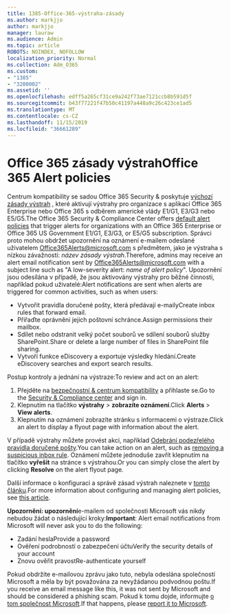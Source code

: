 ```yaml
---
title: 1385-Office-365-výstraha-zásady
ms.author: markjjo
author: markjjo
manager: lauraw
ms.audience: Admin
ms.topic: article
ROBOTS: NOINDEX, NOFOLLOW
localization_priority: Normal
ms.collection: Adm_O365
ms.custom:
- "1385"
- "3200002"
ms.assetid: ''
ms.openlocfilehash: edff5a265cf31ce9a242f73ae7121ccb8b591d5f
ms.sourcegitcommit: b43f77221f47b50c41197a448a9c26c423ce1ad5
ms.translationtype: MT
ms.contentlocale: cs-CZ
ms.lasthandoff: 11/15/2019
ms.locfileid: "36661289"
---
```

# <a name="office-365-alert-policies"></a><span data-ttu-id="2498a-102">Office 365 zásady výstrah</span><span class="sxs-lookup"><span data-stu-id="2498a-102">Office 365 Alert policies</span></span>

<span data-ttu-id="2498a-103">Centrum kompatibility se sadou Office 365 Security & poskytuje [výchozí zásady výstrah](https://docs.microsoft.com/office365/securitycompliance/alert-policies#default-alert-policies) , které aktivují výstrahy pro organizace s aplikací Office 365 Enterprise nebo Office 365 s odběrem americké vlády E1/G1, E3/G3 nebo E5/G5.</span><span class="sxs-lookup"><span data-stu-id="2498a-103">The Office 365 Security & Compliance Center offers [default alert policies](https://docs.microsoft.com/office365/securitycompliance/alert-policies#default-alert-policies) that trigger alerts for organizations with an Office 365 Enterprise or Office 365 US Government E1/G1, E3/G3, or E5/G5 subscription.</span></span> <span data-ttu-id="2498a-104">Správci proto mohou obdržet upozornění na oznámení e-mailem odeslané uživatelem Office365Alerts@microsoft.com s předmětem, jako je výstraha s nízkou závažností: *název zásady výstrah*.</span><span class="sxs-lookup"><span data-stu-id="2498a-104">Therefore, admins may receive an alert email notification sent by Office365Alerts@microsoft.com with a subject line such as "A low-severity alert: *name of alert policy*".</span></span> <span data-ttu-id="2498a-105">Upozornění jsou odesílána v případě, že jsou aktivovány výstrahy pro běžné činnosti, například pokud uživatelé:</span><span class="sxs-lookup"><span data-stu-id="2498a-105">Alert notifications are sent when alerts are triggered for common activities, such as when users:</span></span>

- <span data-ttu-id="2498a-106">Vytvořit pravidla doručené pošty, která předávají e-maily</span><span class="sxs-lookup"><span data-stu-id="2498a-106">Create inbox rules that forward email.</span></span>
- <span data-ttu-id="2498a-107">Přiřaďte oprávnění jejich poštovní schránce.</span><span class="sxs-lookup"><span data-stu-id="2498a-107">Assign permissions their mailbox.</span></span>
- <span data-ttu-id="2498a-108">Sdílet nebo odstranit velký počet souborů ve sdílení souborů služby SharePoint.</span><span class="sxs-lookup"><span data-stu-id="2498a-108">Share or delete a large number of files in SharePoint file sharing.</span></span>
- <span data-ttu-id="2498a-109">Vytvoří funkce eDiscovery a exportuje výsledky hledání.</span><span class="sxs-lookup"><span data-stu-id="2498a-109">Create eDiscovery searches and export search results.</span></span>

<span data-ttu-id="2498a-110">Postup kontroly a jednání na výstraze:</span><span class="sxs-lookup"><span data-stu-id="2498a-110">To review and act on an alert:</span></span>

1. <span data-ttu-id="2498a-111">Přejděte na [bezpečnostní & centrum kompatibility](https://protection.office.com) a přihlaste se.</span><span class="sxs-lookup"><span data-stu-id="2498a-111">Go to the [Security & Compliance center](https://protection.office.com) and sign in.</span></span>
2. <span data-ttu-id="2498a-112">Klepnutím na tlačítko **výstrahy** > **zobrazíte oznámení**.</span><span class="sxs-lookup"><span data-stu-id="2498a-112">Click **Alerts** > **View alerts**.</span></span>
3. <span data-ttu-id="2498a-113">Klepnutím na oznámení zobrazíte stránku s informacemi o výstraze.</span><span class="sxs-lookup"><span data-stu-id="2498a-113">Click an alert to display a flyout page with information about the alert.</span></span>

<span data-ttu-id="2498a-114">V případě výstrahy můžete provést akci, například [Odebrání podezřelého pravidla doručené pošty](https://docs.microsoft.com/office365/securitycompliance/responding-to-a-compromised-email-account).</span><span class="sxs-lookup"><span data-stu-id="2498a-114">You can take action on an alert, such as [removing a suspicious inbox rule](https://docs.microsoft.com/office365/securitycompliance/responding-to-a-compromised-email-account).</span></span> <span data-ttu-id="2498a-115">Oznámení můžete jednoduše zavřít klepnutím na tlačítko **vyřešit** na stránce s výstrahou.</span><span class="sxs-lookup"><span data-stu-id="2498a-115">Or you can simply close the alert by clicking **Resolve** on the alert flyout page.</span></span>

<span data-ttu-id="2498a-116">Další informace o konfiguraci a správě zásad výstrah naleznete v [tomto článku](https://docs.microsoft.com/office365/securitycompliance/alert-policies).</span><span class="sxs-lookup"><span data-stu-id="2498a-116">For more information about configuring and managing alert policies, see  [this article](https://docs.microsoft.com/office365/securitycompliance/alert-policies).</span></span>

<span data-ttu-id="2498a-117">**Upozornění: upozornění**e-mailem od společnosti Microsoft vás nikdy nebudou žádat o následující kroky:</span><span class="sxs-lookup"><span data-stu-id="2498a-117">**Important**: Alert email notifications from Microsoft will never ask you to do the following:</span></span>

- <span data-ttu-id="2498a-118">Zadání hesla</span><span class="sxs-lookup"><span data-stu-id="2498a-118">Provide a password</span></span>
- <span data-ttu-id="2498a-119">Ověření podrobností o zabezpečení účtu</span><span class="sxs-lookup"><span data-stu-id="2498a-119">Verify the security details of your account</span></span>
- <span data-ttu-id="2498a-120">Znovu ověřit pravost</span><span class="sxs-lookup"><span data-stu-id="2498a-120">Re-authenticate yourself</span></span>

<span data-ttu-id="2498a-121">Pokud obdržíte e-mailovou zprávu jako tuto, nebyla odeslána společností Microsoft a měla by být považována za nevyžádanou podvodnou poštu.</span><span class="sxs-lookup"><span data-stu-id="2498a-121">If you receive an email message like this, it was not sent by Microsoft and should be considered a phishing scam.</span></span> <span data-ttu-id="2498a-122">Pokud k tomu dojde, informujte [o tom společnost Microsoft](https://docs.microsoft.com/office365/SecurityCompliance/report-junk-email-and-phishing-scams-in-outlook-on-the-web-eop).</span><span class="sxs-lookup"><span data-stu-id="2498a-122">If that happens, please [report it to Microsoft](https://docs.microsoft.com/office365/SecurityCompliance/report-junk-email-and-phishing-scams-in-outlook-on-the-web-eop).</span></span>